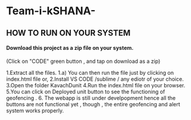 # Team-i-kSHANA-

## HOW TO RUN ON YOUR SYSTEM

####  Download this project as a zip file on your system.
(Click on "CODE" green button , and tap on download as a zip)

1.Extract all the files. 
1.a) You can then run the file just by clicking on index.html file or,
2.Install VS CODE /sublime / any ediotr of your choice.
3.Open the folder KavachDunit
4.Run the index.html file on your browser.
5.You can click on Deployed unit button to see the functioning of geofencing .
6. The webapp is still under develpopment hence all the buttons are not functional yet , though , the entire geofencing and alert system works properly.
